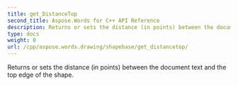 ```yaml
---
title: get_DistanceTop
second_title: Aspose.Words for C++ API Reference
description: Returns or sets the distance (in points) between the document text and the top edge of the shape. 
type: docs
weight: 0
url: /cpp/aspose.words.drawing/shapebase/get_distancetop/
---
```


Returns or sets the distance (in points) between the document text and the top edge of the shape. 

